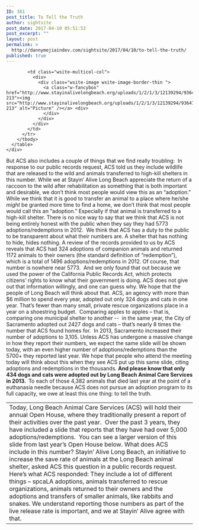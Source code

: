 ```yaml
---
ID: 381
post_title: To Tell the Truth
author: sightsite
post_date: 2017-04-10 05:51:53
post_excerpt: ""
layout: post
permalink: >
  http://dannymejiaindev.com/sightsite/2017/04/10/to-tell-the-truth/
published: true
---
```

<div>
  <div class="wsite-multicol">
    <div class="wsite-multicol-table-wrap">
      <table class="wsite-multicol-table">
        <tbody class="wsite-multicol-tbody">
          <tr class="wsite-multicol-tr">
            <td class="wsite-multicol-col">
              <div class="paragraph">
                Today, Long Beach Animal Care Services (ACS) will hold their annual Open House, where they traditionally present a report of their activities over the past year.  Over the past 3 years, they have included a slide that reports that they have had over 5,000 adoptions/redemptions.  You can see a larger version of this slide from last year’s Open House below. What does ACS include in this number? Stayin’ Alive Long Beach, an initiative to increase the save rate of animals at the Long Beach animal shelter, asked ACS this question in a public records request. Here’s what ACS responded: They include a lot of different things – spcaLA adoptions, animals transferred to rescue organizations, animals returned to their owners and the adoptions and transfers of smaller animals, like rabbits and snakes. We understand reporting those numbers as part of the live release rate is important, and we at Stayin’ Alive agree with that.
              </div>
            </td>
            
            <td class="wsite-multicol-col">
              <div>
                <div class="wsite-image wsite-image-border-thin ">
                  <a class="w-fancybox" href="http://www.stayinalivelongbeach.org/uploads/1/2/1/3/12139294/9364769_orig.jpg?213"><img src="http://www.stayinalivelongbeach.org/uploads/1/2/1/3/12139294/9364769.jpg?213" alt="Picture" /></a> <div>
                  </div>
                </div>
              </div>
            </td>
          </tr>
        </tbody>
      </table>
    </div>
  </div>
</div>

<div class="paragraph">
  But ACS also includes a couple of things that we find really troubling:  In response to our public records request, ACS told us they include wildlife that are released to the wild and animals transferred to high-kill shelters in this number. While we at Stayin’ Alive Long Beach appreciate the return of a raccoon to the wild after rehabilitation as something that is both important and desirable, we don’t think most people would view this as an “adoption.” While we think that it is good to transfer an animal to a place where he/she <em>might</em> be granted more time to find a home, we don’t think that most people would call this an “adoption.” Especially if that animal is transferred to a high-kill shelter. There is no nice way to say that we think that ACS is not being entirely honest with the public when they say they had 5773 adoptions/redemptions in 2012.  We think that ACS has a duty to the public to be transparent about what their numbers are. A shelter that has nothing to hide, hides nothing. A review of the records provided to us by ACS reveals that ACS had 324 adoptions of companion animals and returned 1172 animals to their owners (the standard definition of “redemption”), which is a total of 1496 adoptions/redemptions in 2012. Of course, that number is nowhere near 5773.  And we only found that out because we used the power of the California Public Records Act, which protects citizens’ rights to know what their government is doing. ACS does not give out that information willingly, and one can guess why. We hope that the people of Long Beach will think about that. ACS, an agency with more than $6 million to spend every year, adopted out only 324 dogs and cats in one year. That’s fewer than many small, private rescue organizations place in a year on a shoestring budget.  Comparing apples to apples – that is, comparing one municipal shelter to another --  in the same year, the City of Sacramento adopted out 2427 dogs and cats – that’s nearly 8 times the number that ACS found homes for.  In 2013, Sacramento increased their number of adoptions to 3,105. Unless ACS has undergone a massive change in how they report their numbers, we expect the same slide will be shown today, with an even higher number of adoptions/redemptions than the 5700+ they reported last year. We hope that people who attend the meeting today will think about this when they see ACS put up this same slide, citing adoptions and redemptions in the thousands. <strong>And please know that only 434 dogs and cats were adopted out by Long Beach Animal Care Services in 2013.  </strong> To each of those 4,382 animals that died last year at the point of a euthanasia needle because ACS does not pursue an adoption program to its full capacity, we owe at least this one thing: to tell the truth.
</div>